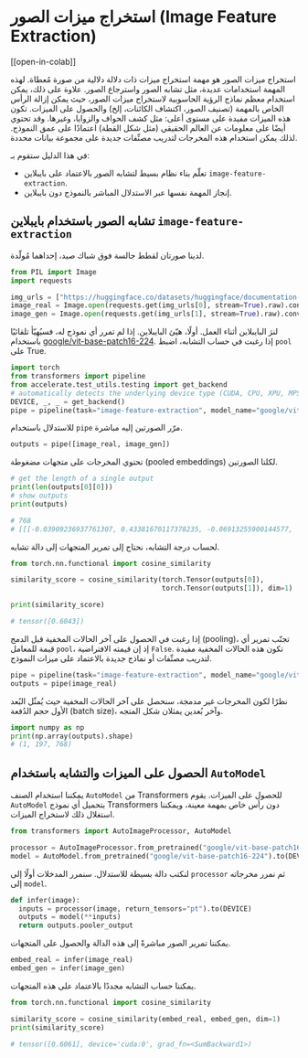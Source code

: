 <!--Copyright 2024 The HuggingFace Team. All rights reserved.

Licensed under the Apache License, Version 2.0 (the "License"); you may not use this file except in compliance with
the License. You may obtain a copy of the License at

http://www.apache.org/licenses/LICENSE-2.0

Unless required by applicable law or agreed to in writing, software distributed under the License is distributed on
an "AS IS" BASIS, WITHOUT WARRANTIES OR CONDITIONS OF ANY KIND, either express or implied. See the License for the
specific language governing permissions and limitations under the License.

⚠️ Note that this file is in Markdown but contain specific syntax for our doc-builder (similar to MDX) that may not be
rendered properly in your Markdown viewer.

-->

# استخراج ميزات الصور (Image Feature Extraction)

[[open-in-colab]]

استخراج ميزات الصور هو مهمة استخراج ميزات ذات دلالة دلالية من صورة مُعطاة. لهذه المهمة استخدامات عديدة، مثل تشابه الصور واسترجاع الصور. علاوة على ذلك، يمكن استخدام معظم نماذج الرؤية الحاسوبية لاستخراج ميزات الصور، حيث يمكن إزالة الرأس الخاص بالمهمة (تصنيف الصور، اكتشاف الكائنات، إلخ) والحصول على الميزات. تكون هذه الميزات مفيدة على مستوى أعلى: مثل كشف الحواف والزوايا، وغيرها. وقد تحتوي أيضًا على معلومات عن العالم الحقيقي (مثل شكل القطة) اعتمادًا على عمق النموذج. لذلك يمكن استخدام هذه المخرجات لتدريب مصنِّفات جديدة على مجموعة بيانات محددة.

في هذا الدليل ستقوم بـ:

- تعلّم بناء نظام بسيط لتشابه الصور بالاعتماد على بايبلاين `image-feature-extraction`.
- إنجاز المهمة نفسها عبر الاستدلال المباشر بالنموذج دون بايبلاين.

## تشابه الصور باستخدام بايبلاين `image-feature-extraction`

لدينا صورتان لقطط جالسة فوق شباك صيد، إحداهما مُولّدة.

```python
from PIL import Image
import requests

img_urls = ["https://huggingface.co/datasets/huggingface/documentation-images/resolve/main/cats.png", "https://huggingface.co/datasets/huggingface/documentation-images/resolve/main/cats.jpeg"]
image_real = Image.open(requests.get(img_urls[0], stream=True).raw).convert("RGB")
image_gen = Image.open(requests.get(img_urls[1], stream=True).raw).convert("RGB")
```

لنرَ البايبلاين أثناء العمل. أولًا، هيّئ البايبلاين. إذا لم تمرر أي نموذج له، فسيُهيّأ تلقائيًا باستخدام [google/vit-base-patch16-224](google/vit-base-patch16-224). إذا رغبت في حساب التشابه، اضبط `pool` على True.

```python
import torch
from transformers import pipeline
from accelerate.test_utils.testing import get_backend
# automatically detects the underlying device type (CUDA, CPU, XPU, MPS, etc.)
DEVICE, _, _ = get_backend()
pipe = pipeline(task="image-feature-extraction", model_name="google/vit-base-patch16-384", device=DEVICE, pool=True)
```

للاستدلال باستخدام `pipe` مرّر الصورتين إليه مباشرة.

```python
outputs = pipe([image_real, image_gen])
```

تحتوي المخرجات على متجهات مضغوطة (pooled embeddings) لكلتا الصورتين.

```python
# get the length of a single output
print(len(outputs[0][0]))
# show outputs
print(outputs)

# 768
# [[[-0.03909236937761307, 0.43381670117378235, -0.06913255900144577,
```

لحساب درجة التشابه، نحتاج إلى تمرير المتجهات إلى دالة تشابه.

```python
from torch.nn.functional import cosine_similarity

similarity_score = cosine_similarity(torch.Tensor(outputs[0]),
                                     torch.Tensor(outputs[1]), dim=1)

print(similarity_score)

# tensor([0.6043])
```

إذا رغبت في الحصول على آخر الحالات المخفية قبل الدمج (pooling)، تجنّب تمرير أي قيمة للمعامل `pool`، إذ إن قيمته الافتراضية `False`. تكون هذه الحالات المخفية مفيدة لتدريب مصنِّفات أو نماذج جديدة بالاعتماد على ميزات النموذج.

```python
pipe = pipeline(task="image-feature-extraction", model_name="google/vit-base-patch16-224", device=DEVICE)
outputs = pipe(image_real)
```

نظرًا لكون المخرجات غير مدمجة، سنحصل على آخر الحالات المخفية حيث يُمثّل البُعد الأول حجم الدُفعة (batch size)، وآخر بُعدين يمثلان شكل المتجه.

```python
import numpy as np
print(np.array(outputs).shape)
# (1, 197, 768)
```

## الحصول على الميزات والتشابه باستخدام `AutoModel`

يمكننا استخدام الصنف `AutoModel` من Transformers للحصول على الميزات. يقوم `AutoModel` بتحميل أي نموذج Transformers دون رأس خاص بمهمة معينة، ويمكننا استغلال ذلك لاستخراج الميزات.

```python
from transformers import AutoImageProcessor, AutoModel

processor = AutoImageProcessor.from_pretrained("google/vit-base-patch16-224")
model = AutoModel.from_pretrained("google/vit-base-patch16-224").to(DEVICE)
```

لنكتب دالة بسيطة للاستدلال. سنمرر المدخلات أولًا إلى `processor` ثم نمرر مخرجاته إلى `model`.

```python
def infer(image):
  inputs = processor(image, return_tensors="pt").to(DEVICE)
  outputs = model(**inputs)
  return outputs.pooler_output
```

يمكننا تمرير الصور مباشرةً إلى هذه الدالة والحصول على المتجهات.

```python
embed_real = infer(image_real)
embed_gen = infer(image_gen)
```

يمكننا حساب التشابه مجددًا بالاعتماد على هذه المتجهات.

```python
from torch.nn.functional import cosine_similarity

similarity_score = cosine_similarity(embed_real, embed_gen, dim=1)
print(similarity_score)

# tensor([0.6061], device='cuda:0', grad_fn=<SumBackward1>)
```
